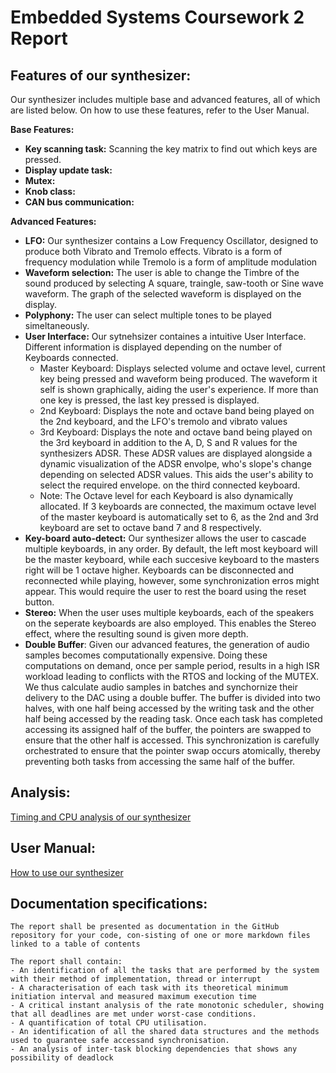 # Embedded Systems Coursework 2 Report

## Features of our synthesizer:

Our synthesizer includes multiple base and advanced features, all of which are listed below. On how to use these features, refer to the User Manual. 

**Base Features:**
- **Key scanning task:** Scanning the key matrix to find out which keys are pressed. 
- **Display update task:** 
- **Mutex:**
- **Knob class:**
- **CAN bus communication:**


**Advanced Features:**

- **LFO:** Our synthesizer contains a Low Frequency Oscillator, designed to produce both Vibrato and Tremolo effects. Vibrato is a form of frequency modulation while Tremolo is a form of amplitude modulation
- **Waveform selection:** The user is able to change the Timbre of the sound produced by selecting A square, traingle, saw-tooth or Sine wave waveform. The graph of the selected waveform is displayed on the display. 
- **Polyphony:** The user can select multiple tones to be played simeltaneously. 
- **User Interface:** Our sytnehsizer containes a intuitive User Interface. Different information is displayed depending on the number of Keyboards connected. 
    - Master Keyboard: Displays selected volume and octave level, current key being pressed and waveform being produced. The waveform it self is shown graphically, aiding the user's experience. If more than one key is pressed, the last key pressed is displayed. 
    - 2nd Keyboard: Displays the note and octave band being played on the 2nd keyboard, and the LFO's tremolo and vibrato values 
    - 3rd Keyboard: Displays  the note and octave band being played on the 3rd keyboard in addition to the A, D, S and R values for the synthesizers ADSR. These ADSR values are displayed alongside a dynamic visualization of the ADSR envolpe, who's slope's change depending on selected ADSR values. This aids the user's ability to select the required envelope.  on the third connected keyboard. 
    - Note: The Octave level for each Keyboard is also dynamically allocated. If 3 keyboards are connected, the maximum octave level of the master keyboard is automatically set to 6, as the 2nd and 3rd keyboard are set to octave band 7 and 8 respectively. 
- **Key-board auto-detect:** Our synthesizer allows the user to cascade multiple keyboards, in any order. By default, the left most keyboard will be the master keyboard, while each succesive keyboard to the masters right will be 1 octave higher. Keyboards can be disconnected and reconnected while playing, however, some synchronization erros might appear. This would require the user to rest the board using the reset button. 
- **Stereo:** When the user uses multiple keyboards, each of the speakers on the seperate keyboards are also employed. This enables the Stereo effect, where the resulting sound is given more depth. 
- **Double Buffer**: Given our advanced features, the generation of  audio samples becomes computationally expensive. Doing these computations on demand, once per sample period, results in a high ISR workload leading to conflicts with the RTOS and locking of the MUTEX. We thus calculate audio samples in batches and synchornize their delivery to the DAC using a double buffer. The buffer is divided into two halves, with one half being accessed by the writing task and the other half being accessed by the reading task. Once each task has completed accessing its assigned half of the buffer, the pointers are swapped to ensure that the other half is accessed. This synchronization is carefully orchestrated to ensure that the pointer swap occurs atomically, thereby preventing both tasks from accessing the same half of the buffer. 

## Analysis:
[Timing and CPU analysis of our synthesizer](doc/CPUanalysisandtiming.md)




## User Manual:
[How to use our synthesizer](doc/howtouse.md)



## Documentation specifications: 

    The report shall be presented as documentation in the GitHub repository for your code, con-sisting of one or more markdown files linked to a table of contents
    
    The report shall contain: 
    - An identification of all the tasks that are performed by the system with their method of implementation, thread or interrupt
    - A characterisation of each task with its theoretical minimum initiation interval and measured maximum execution time
    - A critical instant analysis of the rate monotonic scheduler, showing that all deadlines are met under worst-case conditions. 
    - A quantification of total CPU utilisation. 
    - An identification of all the shared data structures and the methods used to guarantee safe accessand synchronisation.
    - An analysis of inter-task blocking dependencies that shows any possibility of deadlock


```sh

```
  
